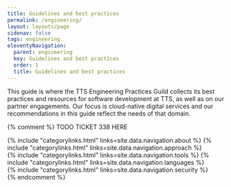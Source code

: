 ```yaml
---
title: Guidelines and best practices
permalink: /engineering/
layout: layouts/page
sidenav: false
tags: engineering
eleventyNavigation: 
  parent: engineering
  key: Guidelines and best practices
  order: 1
  title: Guidelines and best practices
---
```

This guide is where the TTS Engineering Practices Guild collects its best practices and resources for software development at TTS, as well as on our partner engagements. Our focus is cloud-native digital services and our recommendations in this guide reflect the needs of that domain.

{% comment %}
TODO TICKET 338 HERE


<div class="grid-container">
  <div class="grid-row">
    {% include "categorylinks.html" links=site.data.navigation.about %}
    {% include "categorylinks.html" links=site.data.navigation.approach %}
  </div>
  <div class="grid-row">
    {% include "categorylinks.html" links=site.data.navigation.tools %}
    {% include "categorylinks.html" links=site.data.navigation.languages %}
  </div>
  <div class="grid-row">
    {% include "categorylinks.html" links=site.data.navigation.security %}
  </div>
</div> 
{% endcomment %}